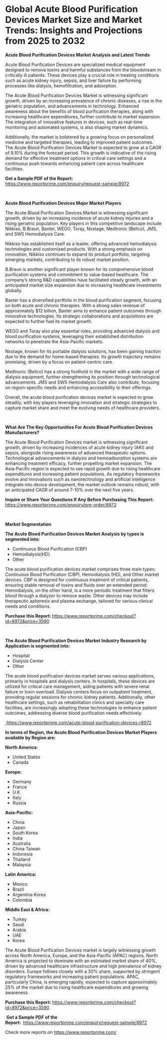 <p><h1>Global Acute Blood Purification Devices Market Size and Market Trends: Insights and Projections from 2025 to 2032</h1></p><p><strong>Acute Blood Purification Devices Market Analysis and Latest Trends</strong></p>
<p><p>Acute Blood Purification Devices are specialized medical equipment designed to remove toxins and harmful substances from the bloodstream in critically ill patients. These devices play a crucial role in treating conditions such as acute kidney injury, sepsis, and liver failure by performing processes like dialysis, hemofiltration, and adsorption. </p><p>The Acute Blood Purification Devices Market is witnessing significant growth, driven by an increasing prevalence of chronic diseases, a rise in the geriatric population, and advancements in technology. Enhanced awareness about the benefits of blood purification therapies, along with increasing healthcare expenditures, further contribute to market expansion. The integration of innovative features in devices, such as real-time monitoring and automated systems, is also shaping market dynamics.</p><p>Additionally, the market is bolstered by a growing focus on personalized medicine and targeted therapies, leading to improved patient outcomes. The Acute Blood Purification Devices Market is expected to grow at a CAGR of 9.10% during the forecast period. This growth is indicative of the rising demand for effective treatment options in critical care settings and a continuous push towards enhancing patient care across healthcare facilities.</p></p>
<p><strong>Get a Sample PDF of the Report:&nbsp;</strong> <a href="https://www.reportprime.com/enquiry/request-sample/8972?utm_campaign=2002&utm_medium=2&utm_source=Github&utm_content=ia&utm_term=20032025&utm_id=acute-blood-purification-devices">https://www.reportprime.com/enquiry/request-sample/8972</a></p>
<p>&nbsp;</p>
<p><strong>Acute Blood Purification Devices Major Market Players</strong></p>
<p><p>The Acute Blood Purification Devices Market is witnessing significant growth, driven by an increasing incidence of acute kidney injuries and a rising geriatric population. Key players in this competitive landscape include Nikkiso, B.Braun, Baxter, WEGO, Toray, Nxstage, Medtronic (Bellco), JMS, and SWS Hemodialysis Care.</p><p>Nikkiso has established itself as a leader, offering advanced hemodialysis technologies and customized products. With a strong emphasis on innovation, Nikkiso continues to expand its product portfolio, targeting emerging markets, contributing to its robust market position.</p><p>B.Braun is another significant player known for its comprehensive blood purification systems and commitment to value-based healthcare. The company’s strong R&D capabilities have facilitated steady growth, with an anticipated market size expansion due to increasing healthcare investments globally.</p><p>Baxter has a diversified portfolio in the blood purification segment, focusing on both acute and chronic therapies. With a strong sales revenue of approximately $12 billion, Baxter aims to enhance patient outcomes through innovative technologies. Its strategic collaborations and acquisitions are expected to further fuel its market growth.</p><p>WEGO and Toray also play essential roles, providing advanced dialysis and blood purification systems, leveraging their established distribution networks to penetrate the Asia-Pacific markets.</p><p>Nxstage, known for its portable dialysis solutions, has been gaining traction due to the demand for home-based therapies. Its growth trajectory remains promising, driven by a focus on patient-centric care.</p><p>Medtronic (Bellco) has a strong foothold in the market with a wide range of dialysis equipment, further strengthening its position through technological advancements. JMS and SWS Hemodialysis Care also contribute, focusing on region-specific needs and enhancing accessibility to their offerings.</p><p>Overall, the acute blood purification devices market is expected to grow steadily, with key players leveraging innovation and strategic strategies to capture market share and meet the evolving needs of healthcare providers.</p></p>
<p>&nbsp;</p>
<p><strong>What Are The Key Opportunities For Acute Blood Purification Devices Manufacturers?</strong></p>
<p><p>The Acute Blood Purification Devices market is witnessing significant growth, driven by increasing incidences of acute kidney injury (AKI) and sepsis, alongside rising awareness of advanced therapeutic options. Technological advancements in dialysis and hemoadsorption systems are enhancing treatment efficacy, further propelling market expansion. The Asia-Pacific region is expected to see rapid growth due to rising healthcare expenditures and increasing patient populations. As regulatory frameworks evolve and innovations such as nanotechnology and artificial intelligence integrate into device development, the market outlook remains robust, with an anticipated CAGR of around 7-10% over the next five years.</p></p>
<p><strong>Inquire or Share Your Questions If Any Before Purchasing This Report:</strong> <a href="https://www.reportprime.com/enquiry/pre-order/8972?utm_campaign=2002&utm_medium=2&utm_source=Github&utm_content=ia&utm_term=20032025&utm_id=acute-blood-purification-devices">https://www.reportprime.com/enquiry/pre-order/8972</a></p>
<p>&nbsp;</p>
<p><strong>Market Segmentation</strong></p>
<p><strong>The Acute Blood Purification Devices Market Analysis by types is segmented into:</strong></p>
<p><ul><li>Continuous Blood Purification (CBP)</li><li>Hemodialysis(HD)</li><li>Other</li></ul></p>
<p><p>The acute blood purification devices market comprises three main types: Continuous Blood Purification (CBP), Hemodialysis (HD), and Other market devices. CBP is designed for continuous treatment of critical patients, ensuring stable removal of toxins and fluids over an extended period. Hemodialysis, on the other hand, is a more periodic treatment that filters blood through a dialyzer to remove waste. Other devices may include therapeutic apheresis and plasma exchange, tailored for various clinical needs and conditions.</p></p>
<p><strong>Purchase this Report:&nbsp;</strong><a href="https://www.reportprime.com/checkout?id=8972&price=3590&utm_campaign=2002&utm_medium=2&utm_source=Github&utm_content=ia&utm_term=20032025&utm_id=acute-blood-purification-devices">https://www.reportprime.com/checkout?id=8972&price=3590</a></p>
<p>&nbsp;</p>
<p><strong>The Acute Blood Purification Devices Market Industry Research by Application is segmented into:</strong></p>
<p><ul><li>Hospital</li><li>Dialysis Center</li><li>Other</li></ul></p>
<p><p>The acute blood purification devices market serves various applications, primarily in hospitals and dialysis centers. In hospitals, these devices are utilized for critical care management, aiding patients with severe renal failure or toxin overload. Dialysis centers focus on outpatient treatment, providing regular sessions for chronic kidney patients. Additionally, other healthcare settings, such as rehabilitation clinics and specialty care facilities, are increasingly adopting these technologies to enhance patient outcomes, addressing diverse blood purification needs effectively.</p></p>
<p><a href="https://www.reportprime.com/acute-blood-purification-devices-r8972?utm_campaign=2002&utm_medium=2&utm_source=Github&utm_content=ia&utm_term=20032025&utm_id=acute-blood-purification-devices">&nbsp;https://www.reportprime.com/acute-blood-purification-devices-r8972</a></p>
<p><strong>In terms of Region, the Acute Blood Purification Devices Market Players available by Region are:</strong></p>
<p>
    <p> <strong> North America: </strong>
        <ul>
            <li>United States</li>
            <li>Canada</li>
        </ul>
        </p> 
    <p> <strong> Europe: </strong>
        <ul>
            <li>Germany</li>
            <li>France</li>
            <li>U.K.</li>
            <li>Italy</li>
            <li>Russia</li>
        </ul>
        </p> 
    <p> <strong> Asia-Pacific: </strong>
        <ul>
            <li>China</li>
            <li>Japan</li>
            <li>South Korea</li>
            <li>India</li>
            <li>Australia</li>
            <li>China Taiwan</li>
            <li>Indonesia</li>
            <li>Thailand</li>
            <li>Malaysia</li>
        </ul>
        </p> 
    <p> <strong> Latin America: </strong>
        <ul>
            <li>Mexico</li>
            <li>Brazil</li>
            <li>Argentina Korea</li>
            <li>Colombia</li>
        </ul>
        </p> 
    <p> <strong> Middle East & Africa: </strong>
        <ul>
            <li>Turkey</li>
            <li>Saudi</li>
            <li>Arabia</li>
            <li>UAE</li>
            <li>Korea</li>
        </ul>
    </p>
    </p>
<p><p>The Acute Blood Purification Devices market is largely witnessing growth across North America, Europe, and the Asia-Pacific (APAC) regions. North America is projected to dominate with an estimated market share of 40%, driven by advanced healthcare infrastructure and high prevalence of kidney disorders. Europe follows closely with a 30% share, supported by stringent regulatory frameworks and increasing patient populations. APAC, particularly China, is emerging rapidly, expected to capture approximately 25% of the market due to rising healthcare expenditures and growing awareness.</p></p>
<p><strong>Purchase this Report: </strong><a href="https://www.reportprime.com/checkout?id=8972&price=3590&utm_campaign=2002&utm_medium=2&utm_source=Github&utm_content=ia&utm_term=20032025&utm_id=acute-blood-purification-devices">https://www.reportprime.com/checkout?id=8972&price=3590</a></p>
<p>&nbsp;<strong>Get a Sample PDF of the Report:&nbsp;&nbsp;</strong><a href="https://www.reportprime.com/enquiry/request-sample/8972?utm_campaign=2002&utm_medium=2&utm_source=Github&utm_content=ia&utm_term=20032025&utm_id=acute-blood-purification-devices">https://www.reportprime.com/enquiry/request-sample/8972</a></p>
<p><strong></strong></p>
<p>Check more reports on <a href="https://www.reportprime.com/?utm_campaign=2002&utm_medium=2&utm_source=Github&utm_content=ia&utm_term=20032025&utm_id=acute-blood-purification-devices">https://www.reportprime.com/</a></p>